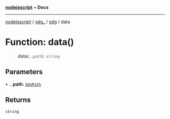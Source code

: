 [**nodejsscript**](../../../../../README.md) • **Docs**

***

[nodejsscript](../../../../../README.md) / [xdg\_](../../../README.md) / [xdg](../README.md) / data

# Function: data()

> **data**(...`path`): `string`

## Parameters

• ...**path**: [`XdgPath`](../../../type-aliases/XdgPath.md)

## Returns

`string`
